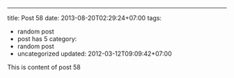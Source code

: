 ---
title: Post 58
date: 2013-08-20T02:29:24+07:00
tags:
  - random post
  - post has 5
category:
  - random post
  - uncategorized
updated: 2012-03-12T09:09:42+07:00

This is content of post 58